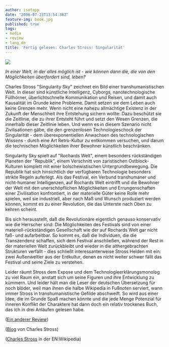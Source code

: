 ```yaml
---
author: isotopp
date: "2006-07-23T13:54:36Z"
feature-img: book.jpg
published: true
tags:
- media
- review
- lang_de
title: 'Fertig gelesen: Charles Stross: Singularität'
---
```


![](https://blog.koehntopp.info/uploads/singularitaet.jpg)

*In einer Welt, in der alles möglich ist - wie können dann die, die von den Möglichkeiten überfordert sind, leben?*

Charles Stross "Singularity Sky" zeichnet ein Bild einer transhumanistischen Welt.
In dieser sind künstliche Intelligenz, Cyborgs, nanotechnologische Füllhörner, überlichtschnelle Kommunikation und Reisen, und damit auch Kausalität im Grunde keine Probleme.
Damit setzen sie dem Leben auch keine Grenzen mehr.
Wenn nicht eine nahezu allmächtige Existenz in der Zukunft der Menschheit ihre Entstehung sichern wollte:
Dazu beschützt sie die Zeitlinie, die zu ihrer Entsteht führt und setzt den Wesen Grenzen, die innerhalb dieser Zeitlinie leben.
Und wenn es in diesem Szenario nicht Zivilisationen gäbe, die den grenzenlosen Technologieschock der Singularität - dem überexponentiellen Anwachsen des technologischen Wissens - durch eine Art Retro-Kultur zu entkommen versuchen, und darum die technischen Möglichkeiten ihrer Bewohner künstlich beschränken.

Singularity Sky spielt auf "Rochards Welt", einem besonders rückständigen Planeten der "Republik", einem Verschnitt von zaristischen Ostblock-Kulturen komplett mit einer bolschewistischen Untergrundbewegung.
Die Republik hat sich hinsichtlich der verfügbaren Technologie besonders strikte Regeln auferlegt.
Als das Festival, ein Verbund transhumaner und nicht-humaner Intelligenzen, auf Rochards Welt eintrifft und die Bewohner der Welt mit den unerschöpflichen Möglichkeiten und Errungenschaften einer Zivilisation konfrontiert, in der materielle Güter keine Rolle mehr spielen, weil sie industriell, aber nach Maß und Wunsch produziert werden können, kommt es zu einer Revolution, die das Unterste nach Oben zu kehren scheint.

Bis sich herausstellt, daß die Revolutionäre eigentlich genauso konservativ wie die Herrscher sind:
Die Möglichkeiten des Festivals sind von einer materiell-rückständigen Gesellschaft wie der auf Rochards Welt gar nicht faß- und aufarbeitbar.
So kommt es, daß die Individuen, die die Transzendenz schaffen, sich dem Festival anschließen, während der Rest in der materiellen Welt zurückbleibt und wieder in die althergebrachten Strukturen verfällt - dies schließt interessanterweise Stross Helden mit ein: zwei Außenweltler aus der Erdkultur, denen es nicht weiter schwer fällt das Festival und seine Ziele zu verstehen.

Leider räumt Stross dem Expose und dem Technologieerklärungsmonolog zu viel Raum ein, anstatt sich um seine Figuren und ihre Entwicklung zu kümmern.
Und leider hält man die Leser der deutschen Übersetzung für noch blöder, weil man ihnen die halbe Wikipedia in Fußnoten serviert, wann immer Stross in transhumanistische Gefilde abschweift.
So wird aus einer Idee, die im Grunde Spaß machen könnte und die jede Menge Potenzial für inneren Konflikt der Charaktere hat dann doch ein relativ trockenes Buch, das ich in drei Anläufen gelesen habe.

([Ein anderer Review](http://www.epilog.de/PersData/S/Misc/Stross_Charles__Singularitaet_kAC.htm))

([Blog](http://www.antipope.org/charlie/blog-static/index.html) von Charles Stross)

([Charles Stross](http://en.wikipedia.org/wiki/Charles_Stross) in der EN:Wikipedia)
